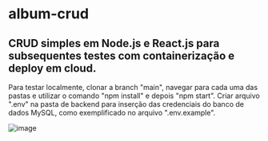# album-crud

## CRUD simples em Node.js e React.js para subsequentes testes com containerização e deploy em cloud. 

Para testar localmente, clonar a branch "main", navegar para cada uma das pastas e utilizar o comando "npm install" e depois "npm start". Criar arquivo ".env" na pasta de backend para inserção das credenciais do banco de dados MySQL, como exemplificado no arquivo ".env.example". 

![image](https://github.com/caamps/album-crud/assets/121815039/773e43a3-09a4-4846-9656-234b92ee4a73)
